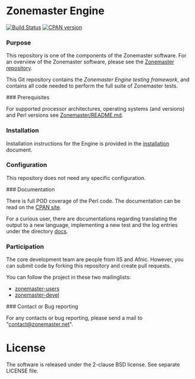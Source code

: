 Zonemaster Engine
=================
[![Build Status](https://travis-ci.org/dotse/zonemaster-engine.svg?branch=master)](https://travis-ci.org/dotse/zonemaster-engine)
[![CPAN version](https://badge.fury.io/pl/Zonemaster.svg)](https://metacpan.org/pod/Zonemaster)

### Purpose

This repository is one of the components of the Zonemaster software. For an
overview of the Zonemaster software, please see the
[Zonemaster repository](https://github.com/dotse/zonemaster).

This Git repository contains the *Zonemaster Engine testing framework*,
and contains all code needed to perform the full suite of Zonemaster
tests.

### Prerequisites

For supported processor architectures, operating systems (and versions) 
and Perl versions see 
[Zonemaster/README.md](https://github.com/dotse/zonemaster/blob/master/README.md).


### Installation

Installation instructions for the Engine is provided in the
[installation](docs/installation.md) document.

### Configuration 

This repository does not need any specific configuration.

### Documentation

There is full POD coverage of the Perl code. The documentation can be
read on the [CPAN site](https://metacpan.org/pod/Zonemaster).

For a curious user, there are documentations regarding translating the output to
a new language, implementing a new test and the log entries under the directory
[docs](docs/). 

### Participation

The core development team are people from IIS and Afnic. However, you
can submit code by forking this repository and create pull requests.

You can follow the project in these two mailinglists:

 * [zonemaster-users](http://lists.iis.se/cgi-bin/mailman/listinfo/zonemaster-users)
 * [zonemaster-devel](http://lists.iis.se/cgi-bin/mailman/listinfo/zonemaster-devel)

### Contact or Bug reporting 

For any contacts or bug reporting, please send a mail to
"contact@zonemaster.net".



License
=======

The software is released under the 2-clause BSD license. See separate LICENSE file.

